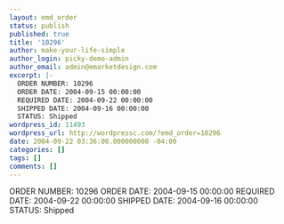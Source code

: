 ```yaml
---
layout: emd_order
status: publish
published: true
title: '10296'
author: make-your-life-simple
author_login: picky-demo-admin
author_email: admin@emarketdesign.com
excerpt: |-
  ORDER NUMBER: 10296
  ORDER DATE: 2004-09-15 00:00:00
  REQUIRED DATE: 2004-09-22 00:00:00
  SHIPPED DATE: 2004-09-16 00:00:00
  STATUS: Shipped
wordpress_id: 11493
wordpress_url: http://wordpressc.com/?emd_order=10296
date: 2004-09-22 03:36:00.000000000 -04:00
categories: []
tags: []
comments: []
---
```

ORDER NUMBER: 10296
ORDER DATE: 2004-09-15 00:00:00
REQUIRED DATE: 2004-09-22 00:00:00
SHIPPED DATE: 2004-09-16 00:00:00
STATUS: Shipped

